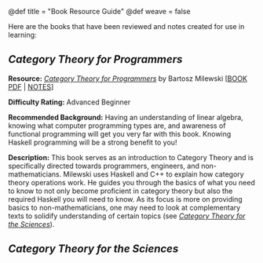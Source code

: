 @def title = "Book Resource Guide"
@def weave = false

Here are the books that have been reviewed and notes created for use in learning:

## _Category Theory for Programmers_ 

**Resource:** [_Category Theory for Programmers_](https://bartoszmilewski.com/2014/10/28/category-theory-for-programmers-the-preface/) by Bartosz Milewski [[BOOK PDF](https://github.com/hmemcpy/milewski-ctfp-pdf/) | [NOTES](/milewski-programmers/)]

**Difficulty Rating:** Advanced Beginner

**Recommended Background:** Having an understanding of linear algebra, knowing what computer programming types are, and awareness of functional programming will get you very far with this book.
Knowing Haskell programming will be a strong benefit to you!

**Description:** This book serves as an introduction to Category Theory and is specifically directed towards programmers, engineers, and non-mathematicians.
Milewski uses Haskell and C++ to explain how category theory operations work.
He guides you through the basics of what you need to know to not only become proficient in category theory but also the required Haskell you will need to know.
As its focus is more on providing basics to non-mathematicians, one may need to look at complementary texts to solidify understanding of certain topics (see [_Category Theory for the Sciences_](#category_theory_for_the_sciences)).

## _Category Theory for the Sciences_

<!--TODO: Add description here for this book-->

